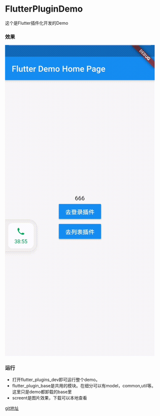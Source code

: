 # FlutterPluginDemo
这个是Flutter插件化开发的Demo

### 效果
![图片](https://github.com/lixiaopeng168/FlutterPluginDemo/blob/master/screent/1595062363598683.gif)

### 运行
- 打开flutter_plugins_dev即可运行整个demo。
- flutter_plugin_base是共用的模块。在细分可以有model，common,util等。这里只是demo都卸载的base里
- screent是图片效果，下载可以本地查看

[git地址]('https://github.com/lixiaopeng168/FlutterPluginDemo')

